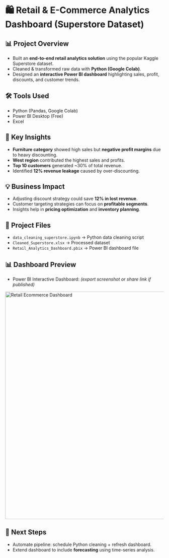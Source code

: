 
# 🛍 Retail & E-Commerce Analytics Dashboard (Superstore Dataset)

## 📊 Project Overview
- Built an **end-to-end retail analytics solution** using the popular Kaggle Superstore dataset.
- Cleaned & transformed raw data with **Python (Google Colab)**.
- Designed an **interactive Power BI dashboard** highlighting sales, profit, discounts, and customer trends.




## 🛠 Tools Used
- Python (Pandas, Google Colab)
- Power BI Desktop (Free)
- Excel

## 🔎 Key Insights
- **Furniture category** showed high sales but **negative profit margins** due to heavy discounting.
- **West region** contributed the highest sales and profits.
- **Top 10 customers** generated ~30% of total revenue.
- Identified **12% revenue leakage** caused by over-discounting.

## 💡 Business Impact
- Adjusting discount strategy could save **12% in lost revenue**.
- Customer targeting strategies can focus on **profitable segments**.
- Insights help in **pricing optimization** and **inventory planning**.

## 📂 Project Files
- `data_cleaning_superstore.ipynb` → Python data cleaning script
- `Cleaned_Superstore.xlsx` → Processed dataset
- `Retail_Analytics_Dashboard.pbix` → Power BI dashboard file

## 📊 Dashboard Preview
- Power BI Interactive Dashboard: *(export screenshot or share link if published)*  

<img width="1282" height="723" alt="Retail   Ecommerce Dashboard " src="https://github.com/user-attachments/assets/542f2e2d-af79-4241-95c2-5a6da91846dc" />

## 📌 Next Steps
- Automate pipeline: schedule Python cleaning + refresh dashboard.
- Extend dashboard to include **forecasting** using time-series analysis.
